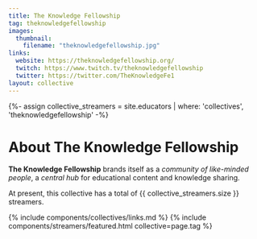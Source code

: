 ```yaml
---
title: The Knowledge Fellowship
tag: theknowledgefellowship
images:
  thumbnail:
    filename: "theknowledgefellowship.jpg"
links:
  website: https://theknowledgefellowship.org/
  twitch: https://www.twitch.tv/theknowledgefellowship
  twitter: https://twitter.com/TheKnowledgeFe1
layout: collective
---
```

{%- assign collective_streamers = site.educators | where: 'collectives', 'theknowledgefellowship' -%}
# About The Knowledge Fellowship

**The Knowledge Fellowship** brands itself as a _community of like-minded people_, a _central hub_ for educational content and knowledge sharing.

At present, this collective has a total of <span class="streamer-total">{{ collective_streamers.size }}</span> streamers.

{% include components/collectives/links.md %}
{% include components/streamers/featured.html collective=page.tag %}

